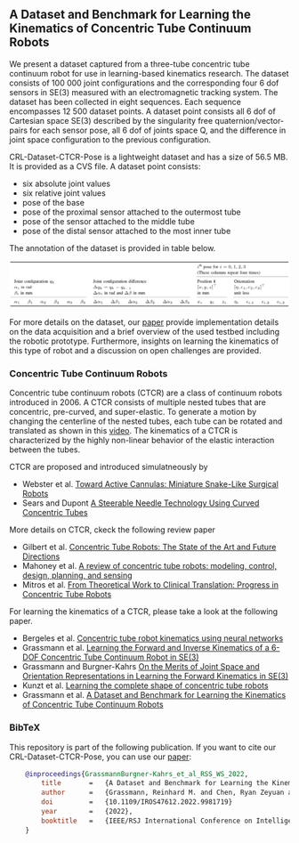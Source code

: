 ## A Dataset and Benchmark for Learning the Kinematics of Concentric Tube Continuum Robots

We present a dataset captured from a three-tube concentric tube continuum robot for use in learning-based kinematics research.
The dataset consists of 100 000 joint configurations and the corresponding four 6 dof sensors in SE(3) measured with an electromagnetic tracking system.
The dataset has been collected in eight sequences. 
Each sequence encompasses 12 500 dataset points. 
A dataset point consists all 6 dof of Cartesian space SE(3) described by the singularity free quaternion/vector-pairs for each sensor pose, all 6 dof of joints space Q, and the difference in joint space configuration to the previous configuration.

CRL-Dataset-CTCR-Pose is a lightweight dataset and has a size of 56.5 MB.
It is provided as a CVS file.
A dataset point consists:

- six absolute joint values
- six relative joint values
- pose of the base
- pose of the proximal sensor attached to the outermost tube
- pose of the sensor attached to the middle tube
- pose of the distal sensor attached to the most inner tube

The annotation of the dataset is provided in table below.

![Image](annotation_of_the_dataset.png "Annotation of the dataset in the CSV file.")

For more details on the dataset, our [paper](https://openreview.net/pdf?id=DW9uz_GZ0og) provide implementation details on the data acquisition and a brief overview of the used testbed including the robotic prototype.
Furthermore, insights on learning the kinematics of this type of robot and a discussion on open challenges are provided.

### Concentric Tube Continuum Robots

Concentric tube continuum robots (CTCR) are a class of continuum robots introduced in 2006.
A CTCR consists of multiple nested tubes that are concentric, pre-curved, and super-elastic.
To generate a motion by changing the centerline of the nested tubes, each tube can be rotated and translated as shown in this [video](https://youtu.be/1cXGMlcE5SE).
The kinematics of a CTCR is characterized by the highly non-linear behavior of the elastic interaction between the tubes.

CTCR are proposed and introduced simulatneously by

- Webster et al. [Toward Active Cannulas: Miniature Snake-Like Surgical Robots](https://doi.org/10.1109/IROS.2006.282073)
- Sears and Dupont [A Steerable Needle Technology Using Curved Concentric Tubes](https://doi.org/10.1109/IROS.2006.282072)

More details on CTCR, ckeck the following review paper

- Gilbert et al. [Concentric Tube Robots: The State of the Art and Future Directions](https://doi.org/10.1007/978-3-319-28872-7_15)
- Mahoney et al. [A review of concentric tube robots: modeling, control, design, planning, and sensing](https://doi.org/10.1142/9789813232266_0007)
- Mitros et al. [From Theoretical Work to Clinical Translation: Progress in Concentric Tube Robots](https://doi.org/10.1146/annurev-control-042920-014147)

For learning the kinematics of a CTCR, please take a look at the following paper.

- Bergeles et al. [Concentric tube robot kinematics using neural networks](https://scholar.google.com/scholar?as_sdt=0%2C31&q=Concentric+tube+robot+kinematics+using+neural+networks&btnG=)
- Grassmann et al. [Learning the Forward and Inverse Kinematics of a 6-DOF Concentric Tube Continuum Robot in SE(3)](https://doi.org/10.1109/IROS.2018.8594451)
- Grassmann and Burgner-Kahrs [On the Merits of Joint Space and Orientation Representations in Learning the Forward Kinematics in SE(3)](https://doi.org/10.15607/RSS.2019.XV.017)
- Kunzt et al. [Learning the complete shape of concentric tube robots](https://doi.org/10.1109/TMRB.2020.2974523)
- Grassmann et al. [A Dataset and Benchmark for Learning the Kinematics of Concentric Tube Continuum Robots](https://openreview.net/pdf?id=DW9uz_GZ0og)

### BibTeX

This repository is part of the following publication.
If you want to cite our CRL-Dataset-CTCR-Pose, you can use our [paper](https://doi.org/10.1109/IROS47612.2022.9981719):

```bibtex
    @inproceedings{GrassmannBurgner-Kahrs_et_al_RSS_WS_2022,
        title       =   {A Dataset and Benchmark for Learning the Kinematics of Concentric Tube Continuum Robots},
        author      =   {Grassmann, Reinhard M. and Chen, Ryan Zeyuan and Liang, Nan and Burgner-Kahrs, Jessica},
        doi         =   {10.1109/IROS47612.2022.9981719}
        year        =   {2022},
        booktitle   =   {IEEE/RSJ International Conference on Intelligent Robots and Systems (IROS)},
    }
```
